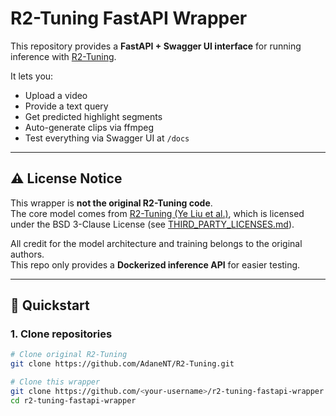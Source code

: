 # R2-Tuning FastAPI Wrapper 

This repository provides a **FastAPI + Swagger UI interface** for running inference with [R2-Tuning](https://github.com/yeliudev/R2-Tuning).

It lets you:
- Upload a video
- Provide a text query
- Get predicted highlight segments
- Auto-generate clips via ffmpeg
- Test everything via Swagger UI at `/docs`

---

## ⚠️ License Notice

This wrapper is **not the original R2-Tuning code**.  
The core model comes from [R2-Tuning (Ye Liu et al.)](https://github.com/yeliudev/R2-Tuning), which is licensed under the BSD 3-Clause License (see [THIRD_PARTY_LICENSES.md](./THIRD_PARTY_LICENSES.md)).

All credit for the model architecture and training belongs to the original authors.  
This repo only provides a **Dockerized inference API** for easier testing.

---

## 🚀 Quickstart

### 1. Clone repositories
```bash
# Clone original R2-Tuning
git clone https://github.com/AdaneNT/R2-Tuning.git

# Clone this wrapper
git clone https://github.com/<your-username>/r2-tuning-fastapi-wrapper.git
cd r2-tuning-fastapi-wrapper
